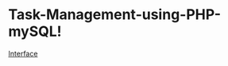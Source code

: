 # Task-Management-using-PHP-mySQL!
[Interface](https://github.com/ud1-t/Task-Management-using-PHP-mySQL/assets/115363400/2c0b2650-21f4-4fea-8c14-50ce10c62c84)
